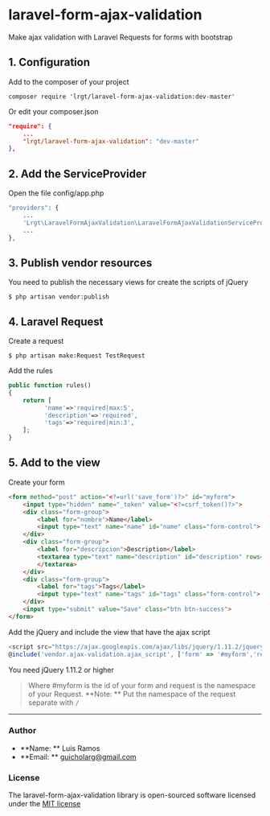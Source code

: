 # laravel-form-ajax-validation
Make ajax validation with Laravel Requests for forms with bootstrap

## 1. Configuration

Add to the composer of your project

```console
composer require 'lrgt/laravel-form-ajax-validation:dev-master'
```

Or edit your composer.json

```json
"require": {
    ...
    "lrgt/laravel-form-ajax-validation": "dev-master"
},
```

## 2. Add the ServiceProvider

Open the file config/app.php

```php
"providers": {
    ...
    'Lrgt\LaravelFormAjaxValidation\LaravelFormAjaxValidationServiceProvider',
    ...
},
```

## 3. Publish vendor resources

You need to publish the necessary views for create the scripts of jQuery

```console
$ php artisan vendor:publish
```

## 4. Laravel Request

Create a request

```console
$ php artisan make:Request TestRequest
```

Add the rules

```php
public function rules()
{
	return [
          'name'=>'required|max:5',
          'description'=>'required',
          'tags'=>'required|min:3',
	];
}
```

## 5. Add to the view

Create your form

```html
<form method="post" action="<?=url('save_form')?>" id="myform">
    <input type="hidden" name="_token" value="<?=csrf_token()?>">
    <div class="form-group">
        <label for="nombre">Name</label>
        <input type="text" name="name" id="name" class="form-control">
    </div>
    <div class="form-group">
        <label for="descripcion">Description</label>
        <textarea type="text" name="description" id="description" rows="5" class="form-control">
        </textarea>
    </div>
    <div class="form-group">
        <label for="tags">Tags</label>
        <input type="text" name="tags" id="tags" class="form-control">
    </div>
    <input type="submit" value="Save" class="btn btn-success">
</form>
```

Add the jQuery and include the view that have the ajax script

```javascript
<script src="https://ajax.googleapis.com/ajax/libs/jquery/1.11.2/jquery.min.js"></script>
@include('vendor.ajax-validation.ajax_script', ['form' => '#myform','request'=>'App/Http/Requests/TestRequest'])
```

You need jQuery 1.11.2 or higher

> Where #myform is the id of your form and request is the namespace of your Request.
>**Note: ** Put the namespace of the request separate with `/`

***

### Author

- **Name: ** Luis Ramos
- **Email: ** guicholarg@gmail.com

### License

The laravel-form-ajax-validation library is open-sourced software licensed under the [MIT license](http://opensource.org/licenses/MIT)
